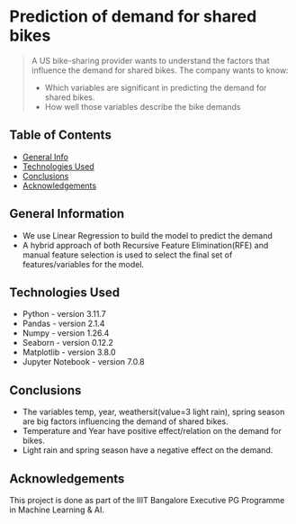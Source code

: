 # Prediction of demand for shared bikes
> A US bike-sharing provider wants to understand the factors that influence the demand for shared bikes.
> The company wants to know:
> - Which variables are significant in predicting the demand for shared bikes.
> - How well those variables describe the bike demands



## Table of Contents
* [General Info](#general-information)
* [Technologies Used](#technologies-used)
* [Conclusions](#conclusions)
* [Acknowledgements](#acknowledgements)

## General Information
- We use Linear Regression to build the model to predict the demand 
- A hybrid approach of both Recursive Feature Elimination(RFE) and manual feature selection is used to select the final set of features/variables for the model.

## Technologies Used
- Python - version 3.11.7
- Pandas - version 2.1.4
- Numpy - version 1.26.4
- Seaborn - version 0.12.2
- Matplotlib - version 3.8.0
- Jupyter Notebook - version 7.0.8

## Conclusions
- The variables temp, year, weathersit(value=3 light rain), spring season are big factors influencing the demand of shared bikes.
- Temperature and Year have positive effect/relation on the demand for bikes.
- Light rain and spring season have a negative effect on the demand.

## Acknowledgements
This project is done as part of the IIIT Bangalore Executive PG Programme in Machine Learning & AI.
